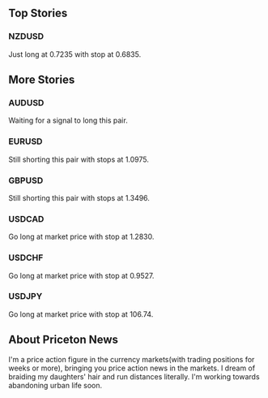 ## **Top Stories**

### NZDUSD
Just long at 0.7235 with stop at 0.6835.

## **More Stories**

### AUDUSD
Waiting for a signal to long this pair.

### EURUSD
Still shorting this pair with stops at 1.0975.

### GBPUSD
Still shorting this pair with stops at 1.3496.

### USDCAD
Go long at market price with stop at 1.2830.

### USDCHF
Go long at market price with stop at 0.9527.

### USDJPY
Go long at market price with stop at 106.74.

## **About Priceton News**

I'm a price action figure in the currency markets(with trading positions for weeks or more), bringing you price action news in the markets. I dream of braiding my daughters' hair and run distances literally. I'm working towards abandoning urban life soon.
